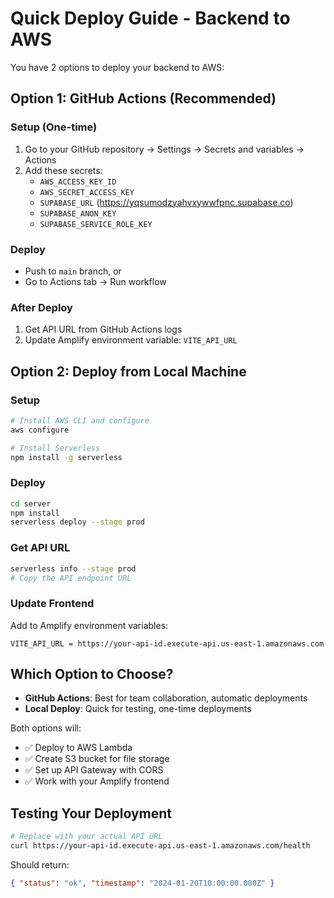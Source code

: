 # Quick Deploy Guide - Backend to AWS

You have 2 options to deploy your backend to AWS:

## Option 1: GitHub Actions (Recommended)

### Setup (One-time)

1. Go to your GitHub repository → Settings → Secrets and variables → Actions
2. Add these secrets:
   - `AWS_ACCESS_KEY_ID`
   - `AWS_SECRET_ACCESS_KEY`
   - `SUPABASE_URL` (https://yqsumodzyahvxywwfpnc.supabase.co)
   - `SUPABASE_ANON_KEY`
   - `SUPABASE_SERVICE_ROLE_KEY`

### Deploy

- Push to `main` branch, or
- Go to Actions tab → Run workflow

### After Deploy

1. Get API URL from GitHub Actions logs
2. Update Amplify environment variable: `VITE_API_URL`

## Option 2: Deploy from Local Machine

### Setup

```bash
# Install AWS CLI and configure
aws configure

# Install Serverless
npm install -g serverless
```

### Deploy

```bash
cd server
npm install
serverless deploy --stage prod
```

### Get API URL

```bash
serverless info --stage prod
# Copy the API endpoint URL
```

### Update Frontend

Add to Amplify environment variables:

```
VITE_API_URL = https://your-api-id.execute-api.us-east-1.amazonaws.com
```

## Which Option to Choose?

- **GitHub Actions**: Best for team collaboration, automatic deployments
- **Local Deploy**: Quick for testing, one-time deployments

Both options will:

- ✅ Deploy to AWS Lambda
- ✅ Create S3 bucket for file storage
- ✅ Set up API Gateway with CORS
- ✅ Work with your Amplify frontend

## Testing Your Deployment

```bash
# Replace with your actual API URL
curl https://your-api-id.execute-api.us-east-1.amazonaws.com/health
```

Should return:

```json
{ "status": "ok", "timestamp": "2024-01-20T10:00:00.000Z" }
```
